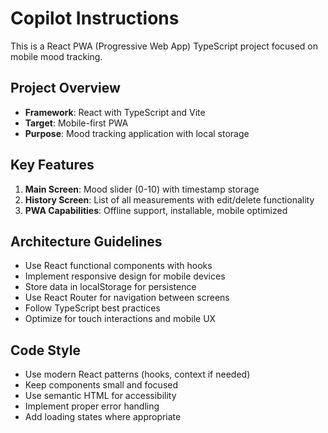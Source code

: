 # Copilot Instructions

<!-- Use this file to provide workspace-specific custom instructions to Copilot. For more details, visit https://code.visualstudio.com/docs/copilot/copilot-customization#_use-a-githubcopilotinstructionsmd-file -->

This is a React PWA (Progressive Web App) TypeScript project focused on mobile mood tracking.

## Project Overview
- **Framework**: React with TypeScript and Vite
- **Target**: Mobile-first PWA
- **Purpose**: Mood tracking application with local storage

## Key Features
1. **Main Screen**: Mood slider (0-10) with timestamp storage
2. **History Screen**: List of all measurements with edit/delete functionality
3. **PWA Capabilities**: Offline support, installable, mobile optimized

## Architecture Guidelines
- Use React functional components with hooks
- Implement responsive design for mobile devices
- Store data in localStorage for persistence
- Use React Router for navigation between screens
- Follow TypeScript best practices
- Optimize for touch interactions and mobile UX

## Code Style
- Use modern React patterns (hooks, context if needed)
- Keep components small and focused
- Use semantic HTML for accessibility
- Implement proper error handling
- Add loading states where appropriate

